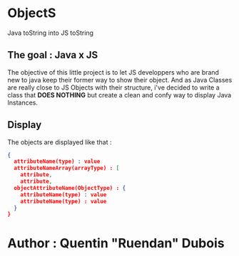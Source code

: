 # ObjectS
Java toString into JS toString

## The goal : Java x JS
The objective of this little project is to let JS developpers who are brand new to java keep their former way to show their object. And as Java Classes are really close to JS Objects with their structure, i've decided to write a class that **DOES NOTHING** but create a clean and confy way to display Java Instances.

## Display

The objects are displayed like that : 

```json
{
  attributeName(type) : value
  attributeNameArray(arrayType) : [
    attribute,
    attribute,
  objectAttributeName(ObjectType) : {
    attributeName(type) : value
    attributeName(type) : value
  }
}
```

# Author : Quentin "Ruendan" Dubois
